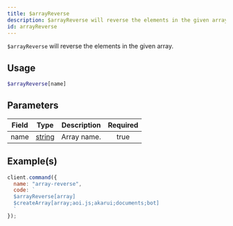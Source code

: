 ```yaml
---
title: $arrayReverse
description: $arrayReverse will reverse the elements in the given array.
id: arrayReverse
---
```


`$arrayReverse` will reverse the elements in the given array.

## Usage

```php
$arrayReverse[name]
```

## Parameters

| Field | Type                                                                                              | Description | Required |
| ----- | ------------------------------------------------------------------------------------------------- | ----------- | :------: |
| name  | [string](https://developer.mozilla.org/en-US/docs/Web/JavaScript/Reference/Global_Objects/String) | Array name. |   true   |

## Example(s)

```javascript
client.command({
  name: "array-reverse",
  code: `
  $arrayReverse[array]
  $createArray[array;aoi.js;akarui;documents;bot]
  `
});
```
